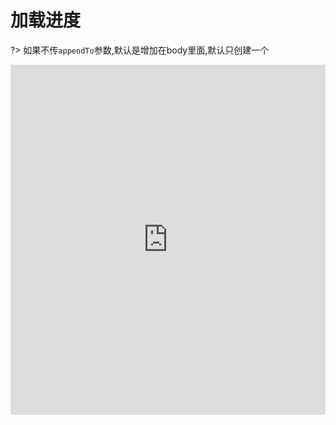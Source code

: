 # 加载进度

?> 如果不传`appendTo`参数,默认是增加在body里面,默认只创建一个

<iframe width="100%" height="560" src="http://www.easybui.com/demo/source.html?url=pages/ui_controls/bui.loading&code=html,js,result" allowfullscreen="allowfullscreen" frameborder="0"></iframe>
